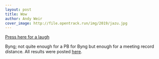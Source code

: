 ```yaml
---
layout: post
title: Wow
author: Andy Weir
cover_image: http://file.opentrack.run/img/2019/jazu.jpg
---
```



<a href="/assets/img/animations/2018/race3.mp4">Press here for a laugh</a>

Byng; not quite enough for a PB for Byng but enough for a meeting record distance. All results were posted <a href="https://data.opentrack.run/x/2019/GBR/waii/event/">here</a>. 


